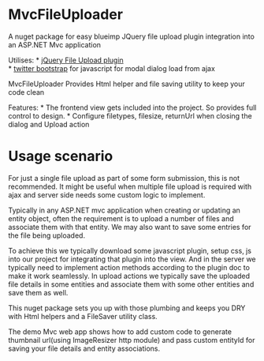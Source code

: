 MvcFileUploader
===============

A nuget package for easy blueimp JQuery file upload plugin integration into an ASP.NET Mvc application


Utilises:
	* [jQuery File Upload plugin](http://blueimp.github.com/jQuery-File-Upload/)  
	* [twitter bootstrap](http://twitter.github.com/bootstrap/) for javascript for modal dialog load from ajax


MvcFileUploader Provides Html helper and file saving utility to keep your code clean

Features:
	* The frontend view gets included into the project. So provides full control to design.
	* Configure filetypes, filesize, returnUrl when closing the dialog and Upload action	


Usage scenario
================
For just a single file upload as part of some form submission, this is not recommended. It might be useful when multiple file upload is required with ajax and server side needs some custom logic to implement.

Typically in any ASP.NET mvc application when creating or updating an entity object, often the requirement is to upload a number of files and associate them with that entity.
We may also want to save some entries for the file being uploaded.

To achieve this we typically download some javascript plugin, setup css, js into our project for integrating that plugin into the view. 
And in the server we typically need to implement action methods according to the plugin doc to make it work seamlessly. 
In upload actions we typically save the uploaded file details in some entities and associate them with some other entities and save them as well.

This nuget package sets you up with those plumbing and keeps you DRY with Html helpers and a FileSaver utility class.

The demo Mvc web app shows how to add custom code to generate thumbnail url(using ImageResizer http module) and pass custom entityId for saving your file details and entity associations.
